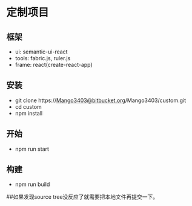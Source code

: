 ﻿# 定制项目

## 框架
* ui: semantic-ui-react
* tools: fabric.js, ruler.js
* frame: react(create-react-app)

## 安装
* git clone https://Mango3403@bitbucket.org/Mango3403/custom.git
* cd custom
* npm install

## 开始
* npm run start

## 构建
* npm run build

##如果发现source tree没反应了就需要把本地文件再提交一下。